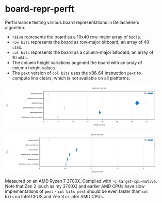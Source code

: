 # board-repr-perft

Performance testing various board representations in Dellacherie's algorithm.

- `naive` represents the board as a 10x40 row-major array of `bool`s.
- `row bits` represents the board as row-major bitboard; an array of 40 `u16`s.
- `col bits` represents the board as a column-major bitboard; an array of 10 `u64`s.
- The column height variations augment the board with an array of column height values.
- The `pext` version of `col bits` uses the x86_64 instruction `pext` to compute
  line clears, which is not available on all platforms.

![](dellacherie.svg)

![](advance.svg)

Measured on an AMD Ryzen 7 3700X. Compiled with `-C target-cpu=native`. Note
that Zen 2 (such as my 3700X) and earlier AMD CPUs have slow implementations of
`pext` - `col bits pext` should be even faster than `col bits` on Intel CPUS and
Zen 3 or later AMD CPUs.
